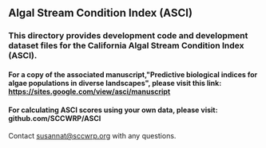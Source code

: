 ## Algal Stream Condition Index (ASCI)

### This directory provides development code and development dataset files for the California Algal Stream Condition Index (ASCI).

#### For a copy of the associated manuscript,"Predictive biological indices for algae populations in diverse landscapes", please visit this link: https://sites.google.com/view/asci/manuscript

#### For calculating ASCI scores using your own data, please visit: github.com/SCCWRP/ASCI

Contact susannat@sccwrp.org with any questions. 


